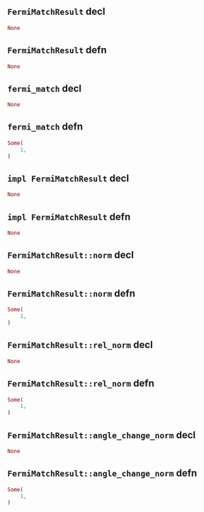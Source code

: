 ## `FermiMatchResult` decl

```rust
None
```

## `FermiMatchResult` defn

```rust
None
```

## `fermi_match` decl

```rust
None
```

## `fermi_match` defn

```rust
Some(
    1,
)
```

## `impl FermiMatchResult` decl

```rust
None
```

## `impl FermiMatchResult` defn

```rust
None
```

## `FermiMatchResult::norm` decl

```rust
None
```

## `FermiMatchResult::norm` defn

```rust
Some(
    1,
)
```

## `FermiMatchResult::rel_norm` decl

```rust
None
```

## `FermiMatchResult::rel_norm` defn

```rust
Some(
    1,
)
```

## `FermiMatchResult::angle_change_norm` decl

```rust
None
```

## `FermiMatchResult::angle_change_norm` defn

```rust
Some(
    1,
)
```
